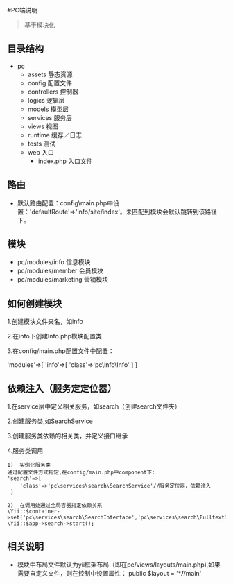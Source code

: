#PC端说明
> 基于模块化
## 目录结构
* pc
    *   assets  静态资源
    *   config  配置文件
    *   controllers 控制器
    *   logics   逻辑层
    *   models  模型层
    *   services    服务层
    *   views   视图
    *   runtime     缓存／日志
    *   tests   测试
    *   web     入口
        *   index.php   入口文件

## 路由
* 默认路由配置：config\main.php中设置：'defaultRoute'=>'info/site/index'。未匹配到模块会默认跳转到该路径下。

## 模块
* pc/modules/info   信息模块
* pc/modules/member 会员模块
* pc/modules/marketing  营销模块

## 如何创建模块
1.创建模块文件夹名，如info

2.在info下创建Info.php模块配置类

3.在config/main.php配置文件中配置：

'modules'=>[
        'info'=>[
            'class'=>'pc\info\Info'
        ]
    ]
## 依赖注入（服务定定位器）
1.在service层中定义相关服务，如search（创建search文件夹）

2.创建服务类,如SearchService

3.创建服务类依赖的相关类，并定义接口继承

4.服务类调用

    1)  实例化服务类
    通过配置文件方式指定,在config/main.php中component下:
    'search'=>[
        'class'=>'pc\services\search\SearchService'//服务定位器，依赖注入
     ]
     
    2)  在调用处通过全局容器指定依赖关系
    \Yii::$container->set('pc\services\search\SearchInterface','pc\services\search\FulltextSearch');
    \Yii::$app->search->start();
    
## 相关说明
* 模块中布局文件默认为yii框架布局（即在pc/views/layouts/main.php),如果需要自定义文件，则在控制中设置属性：
public $layout = '***/**/main'

